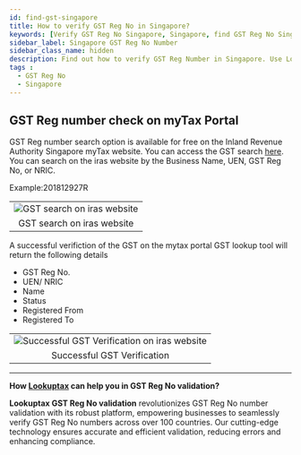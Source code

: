 ```yaml
---
id: find-gst-singapore
title: How to verify GST Reg No in Singapore?
keywords: [Verify GST Reg No Singapore, Singapore, find GST Reg No Singapore, Check GST Reg No Singapore, GST Reg number,GST Reg No ]
sidebar_label: Singapore GST Reg No Number
sidebar_class_name: hidden
description: Find out how to verify GST Reg Number in Singapore. Use Lookuptax for hassle-free validation of GST Reg Number in Singapore.
tags : 
  - GST Reg No
  - Singapore
---
```



## GST Reg number check on myTax Portal

GST Reg number search option is available for free on the Inland Revenue Authority Singapore myTax website. You can access the GST search [here](https://mytax.iras.gov.sg/ESVWeb/default.aspx?target=MGSTListingSearch). You can search on the iras website by the Business Name, UEN, GST Reg No, or NRIC. 


Example:201812927R

<table align="center" border="0px" border-color="#dedede"><tr><td>
  <img src="/docs/img/verify/gst-singapore.PNG" alt="GST search on iras website" title="GST search on iras website"/>
  </td></tr>
  <tr><td align="center">GST search on iras website</td></tr>
</table>

A successful verifiction of the GST on the mytax portal GST lookup tool will return the following details

* GST Reg No.
* UEN/ NRIC
* Name
* Status
* Registered From
* Registered To

<table align="center" border="0px" border-color="#dedede"><tr><td>
  <img src="/docs/img/verify/gst-details-singapore.PNG" alt="Successful GST Verification on iras website" title="Successful GST Verification on iras website"/>
  </td></tr>
  <tr><td align="center">Successful GST Verification</td></tr>
</table>

----
**How [Lookuptax](https://lookuptax.com/) can help you in GST Reg No validation?**

**Lookuptax GST Reg No validation** revolutionizes GST Reg No number validation with its robust platform, empowering businesses to seamlessly verify GST Reg No numbers across over 100 countries. Our cutting-edge technology ensures accurate and efficient validation, reducing errors and enhancing compliance.